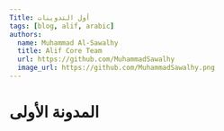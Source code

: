 ```yaml
---
Title: أول التدوينات
tags: [blog, alif, arabic]
authors:
  name: Muhammad Al-Sawalhy
  title: Alif Core Team
  url: https://github.com/MuhammadSawalhy
  image_url: https://github.com/MuhammadSawalhy.png
---
```


# المدونة الأولى

